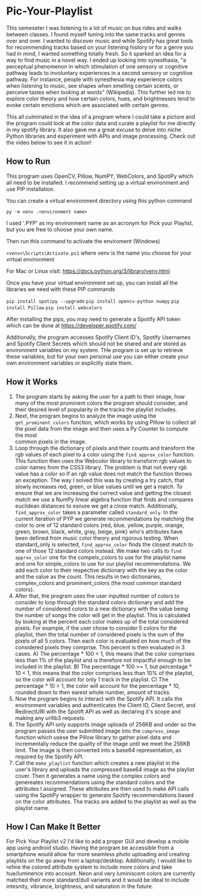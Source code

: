 # Pic-Your-Playlist
This semeseter I was listening to a lot of music on bus rides and walks between classes. I found myself tuning into the same tracks and genres over and over. I wanted to discover music and while Spotify has great tools for recommending tracks based on your listening history or for a genre you had in mind, I wanted something totally fresh. So it sparked an idea for a way to find music in a novel way. I ended up looking into synesthasia, "a perceptual phenomenon in which stimulation of one sensory or cognitive pathway leads to involuntary experiences in a second sensory or cognitive pathway. For instance, people with synesthesia may experience colors when listening to music, see shapes when smelling certain scents, or perceive tastes when looking at words" (Wikipedia). This further led me to explore color theory and how certain colors, hues, and brightnesses tend to evoke certain emotions which are associated with certain genres.

This all culminated in the idea of a program where I could take a picture and the program could look at the color data and curate a playlist for me directly in my spotify library. It also gave me a great excuse to delve into niche Python libraries and experiment with APIs and image processing. Check out the video below to see it in action!


## How to Run

This program uses OpenCV, Pillow, NumPY, WebColors, and SpotiPy which all need to be installed. I recommend setting up a virtual environment and use PIP installation.

You can create a virtual environment directory using this python command 

`py -m venv .<environment name>`

I used '.PYP' as my environment name as an acronym for Pick your Playlist, but you are free to choose your own name.

Then run this command to activate the enviroment (Windows)

`<venv>\Scripts\Activate.ps1` where venv is the name you choose for your virtual environment

For Mac or Linux visit: https://docs.python.org/3/library/venv.html

Once you have your virtual environment set up, you can install all the libraries we need with these PIP commands

`pip install spotipy --upgrade`
`pip install opencv-python numpy`
`pip install Pillow`
`pip install webcolors`

After installing the pips, you may need to generate a Spotify API token which can be done at https://developer.spotify.com/ 

Additionally, the program accesses Spotify Client ID's, Spotify Usernames and Spotify Client Secrets which should not be shared and are stored as environment variables on my system. THe program is set up to retrieve these variables, but for your own personal use you can either create your own environment variables or explicitly state them.


## How it Works

1) The program starts by asking the user for a path to their image, how many of the most prominent colors the program should consider, and their desired level of popularity in the tracks the playlist includes.
2) Next, the program begins to analyze the image using the `get_prominent_colors` function, which works by using Pillow to collect all the pixel data from the image and then uses a Py Counter to compute the most  
   common pixels in the image.
3) Loop through the dictionary of pixels and their counts and transform the rgb values of each pixel to a color using the `find_approx_color` function. This function then uses the Webcolor library to transform       rgb values to color names from the CSS3 library. The problem is that not every rgb value has a color so if an rgb value does not match the function throws an exception. The way I solved this was by creating a     try catch, that slowly increases red, green, or blue values until we get a match. To ensure that we are increasing the correct value and getting the closest match we use a NumPy linear algebra function that       finds and compares euclidean distances to esnure we get a close match. Additionally, `find_approx_color` takes a parameter called `standard_only`. In the current iteration of PYP we generate recommendations by    matching the color to one of 12 standard colors {red, blue, yellow, purple, orange, green, brown, black, white, gray, beige, pink} who's attributes have been defined from music color theory and rigorous 
   testing. When standard_only is selected, `find_approx_color` finds the closest match to one of those 12 standard colors instead. We make two calls to `find approx_color` one for the compelx_colors to use for      the playlist name and one for simple_colors to use for our playlist recommendations. We add each color to their respective dictionary with the key as the color and the value as the count. This results in two 
   dictionaries, complex_colors and prominent_colors (the most common standard colors).
4) After that, the program uses the user inputted number of colors to consider to loop through the standard colors dictionary and add the number of considered colors to a new dictionary with the value being the      number of songs the color will get in the playlist. This is calculated by looking at the percent each color makes up of the total considered pixels. For example, if the user chose to consider 5 colors for the 
   playlist, then the total number of considered pixels is the sum of the pixels of all 5 colors. Then each color is evaluated on how much of the considered pixels they comprise. This percent is then evaluated in    3 cases.
   A) The percentage * 100 < 1, this means that the color comprises less than 1% of the playlist and is therefore not impactful enough to be included in the playlist.
   B) The percentage * 100 >= 1, but percentage * 10 < 1, this means that the color comprises less than 10% of the playlist, so the color will account for only 1 track in the playlist.
   C) The percentage * 10 > 1, the color will account for the percentage * 10, rounded down to then earest whole number, amount of tracks.
5) Now the program begins to interact with the Spotify API. It calls the environment variables and authenticates the Client ID, Client Secret, and RedirectURI with the Spotift API as well as declaring it's scope 
   and making any urllib3 requests.
6) The Spotify API only supports image uploads of 256KB and under so the program passes the user submitted image into the `compress_image` function which usese the Pillow library to gather pixel data and    
   incrementally reduce the quality of the image until we meet the 256KB limit. The image is then converted into a base64 representation, as required by the Spotify API.
7) Call the `make_playlist` function which creates a new playlist in the user's library and uploads the compressed base64 image as the playlist cover. Then it generates a name using the complex colors and       
   genereates recommendations using the standard colors and the attributes I assigned. These attributes are then used to make API calls using the SpotiPy wrapper to generate Spotify recommendations based on the      color attributes. The tracks are added to the playlist as well as the playlist name.

## How I Can Make It Better

For Pick Your Playlist v2 I'd like to add a proper GUI and develop a mobile app using android studio. Having the program be accessible from a smartphone would allow for more seamless photo uploading and creating playlists on the go away from a laptop/desktop. Additionally, I would like to refine the colored attribute system to include more colors and take hue/luminence into account. Neon and very luminiscent colors are currently matched their more standard/dull variants and it would be ideal to include intesnity, vibrance, brightness, and saturation in the future.
